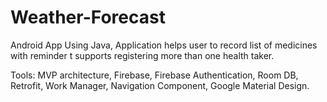 # Weather-Forecast
Android App Using Java, Application helps user to record list of medicines with reminder t supports registering more than one health taker.

Tools: MVP architecture, Firebase, Firebase Authentication, Room DB, Retrofit, Work Manager, Navigation Component, Google Material Design.
